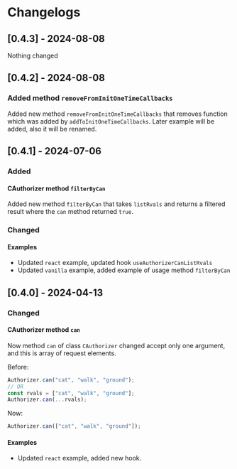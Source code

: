 # Changelogs

## [0.4.3] - 2024-08-08

Nothing changed

## [0.4.2] - 2024-08-08

### Added method `removeFromInitOneTimeCallbacks`

Added new method `removeFromInitOneTimeCallbacks` that removes function which was added by `addToInitOneTimeCallbacks`. Later example will be added, also it will be renamed.

## [0.4.1] - 2024-07-06

### Added

#### CAuthorizer method `filterByCan`

Added new method `filterByCan` that takes `listRvals` and returns a filtered result where the `can` method returned `true`.

### Changed

#### Examples

- Updated `react` example, updated hook `useAuthorizerCanListRvals`
- Updated `vanilla` example, added example of usage method `filterByCan`

## [0.4.0] - 2024-04-13

### Changed

#### CAuthorizer method `can`

Now method `can` of class `CAuthorizer` changed accept only one argument, and this is array of request elements.

Before:

```ts
Authorizer.can("cat", "walk", "ground");
// OR
const rvals = ["cat", "walk", "ground"];
Authorizer.can(...rvals);
```

Now:

```ts
Authorizer.can(["cat", "walk", "ground"]);
```

#### Examples

- Updated `react` example, added new hook.

